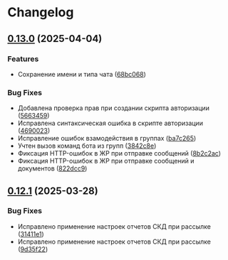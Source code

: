 # Changelog

## [0.13.0](https://github.com/KamranV21/1c-telegram-bot-management/compare/v0.12.1...v0.13.0) (2025-04-04)


### Features

* Сохранение имени и типа чата ([68bc068](https://github.com/KamranV21/1c-telegram-bot-management/commit/68bc068c5317912cad6620e17717ca5f97a4ba84))


### Bug Fixes

* Добавлена проверка прав при создании скрипта авторизации ([5663459](https://github.com/KamranV21/1c-telegram-bot-management/commit/566345947206778ecea600154f0435d6893b9840))
* Исправлена синтаксическая ошибка в скрипте авторизации ([4690023](https://github.com/KamranV21/1c-telegram-bot-management/commit/46900239377ab83e2c0c15cc11ad597e2370287f))
* Исправление ошибок взамодействия в группах ([ba7c265](https://github.com/KamranV21/1c-telegram-bot-management/commit/ba7c2655307e1b1e1c5cdf253bb8ced2a9d481dc))
* Учтен вызов команд бота из групп ([3842c8e](https://github.com/KamranV21/1c-telegram-bot-management/commit/3842c8e3f7a80030460979450e69c46c374bd9d5))
* Фиксация HTTP-ошибок в ЖР при отправке сообщений ([8b2c2ac](https://github.com/KamranV21/1c-telegram-bot-management/commit/8b2c2acce3eec1dadb4833ec2d1b9aca1293a8ce))
* Фиксация HTTP-ошибок в ЖР при отправке сообщений и документов ([822dcc9](https://github.com/KamranV21/1c-telegram-bot-management/commit/822dcc92f82ad98e4189d6b7627cad99156f05bb))

## [0.12.1](https://github.com/KamranV21/1c-telegram-bot-management/compare/0.12.0...v0.12.1) (2025-03-28)


### Bug Fixes

* Исправлено применение настроек отчетов СКД при рассылке ([31411e1](https://github.com/KamranV21/1c-telegram-bot-management/commit/31411e16099ca3ed2e272c5f15e2debd6912ae4c))
* Исправлено применение настроек отчетов СКД при рассылке ([9d35f22](https://github.com/KamranV21/1c-telegram-bot-management/commit/9d35f22f3eadf41e346d1c91400d1cda8873ec80))

